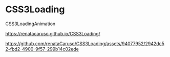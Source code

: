 # CSS3Loading
CSS3LoadingAnimation

https://renatacaruso.github.io/CSS3Loading/


https://github.com/renataCaruso/CSS3Loading/assets/94077952/2942dc52-fbd2-4900-9f57-299b14c02ede

